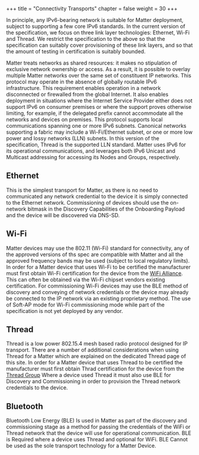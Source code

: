 +++
title = "Connectivity Transports"
chapter = false
weight = 30
+++

In principle, any IPv6-bearing network is suitable for Matter deployment, subject to supporting a few core IPv6 standards. In the current version of the specification, we focus on three link layer technologies: Ethernet, Wi-Fi and Thread. We restrict the specification to the above so that the specification can suitably cover provisioning of these link layers, and so that the amount of testing in certifica­tion is suitably bounded.

Matter treats networks as shared resources: it makes no stipulation of exclusive network owner­ship or access. As a result, it is possible to overlay multiple Matter networks over the same set of constituent IP networks.
This protocol may operate in the absence of globally routable IPv6 infrastructure. This requirement enables operation in a network disconnected or firewalled from the global Internet. It also enables deployment in situations where the Internet Service Provider either does not support IPv6 on con­sumer premises or where the support proves otherwise limiting, for example, if the delegated pre­fix cannot accommodate all the networks and devices on premises.
This protocol supports local communications spanning one or more IPv6 subnets. Canonical net­works supporting a fabric may include a Wi-Fi/Ethernet subnet, or one or more low power and lossy networks (LLN) subnets. In this version of the specification, Thread is the supported LLN standard.
Matter uses IPv6 for its operational communications, and leverages both IPv6 Unicast and Multicast addressing for accessing its Nodes and Groups, respectively.


## Ethernet

This is the simplest transport for Matter, as there is no need to communicated any network credential to the device it is simply connected to the Ethernet network.
Commissioning of devices should use the on-network bitmask in the Discovery Capabilities of the Onboarding Payload and the device will be discovered via DNS-SD.

## Wi-Fi

Matter devices may use the 802.11 (Wi-Fi) standard for connectivity, any of the approved versions of ths spec are compatible with Matter and all the approved frequency bands may be used (subject to local regulatory limits).
In order for a Matter device that uses Wi-Fi to be certified the manufacturer must first obtain Wi-Fi certification for the device from the [WiFi Alliance](https://www.wi-fi.org/certification).
This can often be obtained via the Wi-Fi chipset vendors existing certification.
For commissioning Wi-Fi devices may use the BLE method of discovery and conveying of network credentials or the device may already be connected to the IP network via an existing proprietary method.
The use of Soft-AP mode for Wi-Fi commissioning mode while part of the specification is not yet deployed by any vendor.

## Thread

Thread is a low power 802.15.4 mesh based radio protocol designed for IP transport. There are a number of additional considerations when using Thread for a Matter which are explained on the dedicated Thread page of this site.
In order for a Matter device that uses Thread to be certified the manufacturer must first obtain Thrad certification for the device from the [Thread Group](https://www.threadgroup.org/What-is-Thread/Certification)
Where a device used Thread it must also use BLE for Discovery and Commissioning in order to provision the Thread network credentials to the device.

## Bluetooth

Bluetooth Low Energy (BLE) Is used in Matter as part of the discovery and commissioning stage as a method for passing the credentials of the WiFi or Thread network that the device will use for operational communication. BLE is Required where a device uses Thread and optional for WiFi.
BLE Cannot be used as the sole transport technology for a Matter Device.
